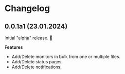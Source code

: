 # Changelog

## 0.0.1a1 (23.01.2024)

Initial "alpha" release. :tada:

**Features**

- Add/Delete monitors in bulk from one or multiple files.
- Add/Delete status pages.
- Add/Delete notifications.
